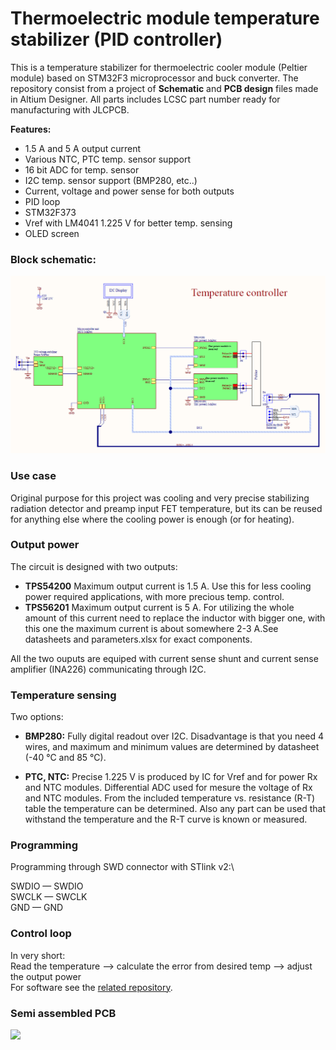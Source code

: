 # Thermoelectric module temperature stabilizer (PID controller)

This is a temperature stabilizer for thermoelectric cooler module (Peltier module) based on STM32F3 microprocessor and buck converter. The repository consist from a project of **Schematic** and **PCB design** files made in Altium Designer. All parts includes LCSC part number ready for manufacturing with JLCPCB.

**Features:**
 - 1.5 A and 5 A output current
 - Various NTC, PTC temp. sensor support
 - 16 bit ADC for temp. sensor
 - I2C temp. sensor support (BMP280, etc..)
 - Current, voltage and power sense for both outputs
 - PID loop
 - STM32F373
 - Vref with LM4041 1.225 V for better temp. sensing
 - OLED screen

### Block schematic:

<img src="doc/schematic_blockview.png" alt=" "> 
 
### Use case

Original purpose for this project was cooling and very precise stabilizing radiation detector and preamp input FET temperature, but its can be reused for anything else where the cooling power is enough (or for heating).

### Output power

The circuit is designed with two outputs:
 - **TPS54200**
Maximum output current is 1.5 A. Use this for less cooling power required applications, with more precious temp. control.
 - **TPS56201**
Maximum output current is 5 A. For utilizing the whole amount of this current need to replace the inductor with bigger one, with this one the maximum current is about somewhere 2-3 A.See datasheets and parameters.xlsx for exact components.

All the two ouputs are equiped with current sense shunt and current sense amplifier (INA226) communicating through I2C.

### Temperature sensing

Two options:
 - **BMP280:** Fully digital readout over I2C. Disadvantage is that you need 4 wires, and maximum and minimum values are determined by datasheet (-40 °C and 85 °C).

 - **PTC, NTC:** Precise 1.225 V is produced by IC for Vref and for power Rx and NTC modules. Differential ADC used for mesure the voltage of Rx and NTC modules. From the included temperature vs. resistance (R-T) table the temperature can be determined.
Also any part can be used that withstand the temperature and the R-T curve is known or measured.

### Programming

Programming through SWD connector with STlink v2:\

SWDIO — SWDIO\
SWCLK — SWCLK\
GND — GND

### Control loop
In very short:\
Read the temperature --> calculate the error from desired temp --> adjust the output power\
For software see the [related repository](https://github.com/xnorbi/Temperature_Controller-SW).

### Semi assembled PCB

<img src="doc/temp_controller_completeWdescr.png" alt=" " width="1000"/>


